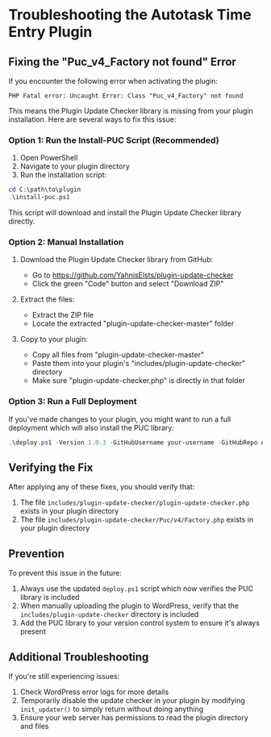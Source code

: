 # Troubleshooting the Autotask Time Entry Plugin

## Fixing the "Puc_v4_Factory not found" Error

If you encounter the following error when activating the plugin:

```
PHP Fatal error: Uncaught Error: Class "Puc_v4_Factory" not found
```

This means the Plugin Update Checker library is missing from your plugin installation. Here are several ways to fix this issue:

### Option 1: Run the Install-PUC Script (Recommended)

1. Open PowerShell
2. Navigate to your plugin directory
3. Run the installation script:

```powershell
cd C:\path\to\plugin
.\install-puc.ps1
```

This script will download and install the Plugin Update Checker library directly.

### Option 2: Manual Installation

1. Download the Plugin Update Checker library from GitHub:
   - Go to https://github.com/YahnisElsts/plugin-update-checker
   - Click the green "Code" button and select "Download ZIP"

2. Extract the files:
   - Extract the ZIP file
   - Locate the extracted "plugin-update-checker-master" folder

3. Copy to your plugin:
   - Copy all files from "plugin-update-checker-master" 
   - Paste them into your plugin's "includes/plugin-update-checker" directory
   - Make sure "plugin-update-checker.php" is directly in that folder

### Option 3: Run a Full Deployment

If you've made changes to your plugin, you might want to run a full deployment which will also install the PUC library:

```powershell
.\deploy.ps1 -Version 1.0.3 -GitHubUsername your-username -GitHubRepo Autotask-Plugin
```

## Verifying the Fix

After applying any of these fixes, you should verify that:

1. The file `includes/plugin-update-checker/plugin-update-checker.php` exists in your plugin directory
2. The file `includes/plugin-update-checker/Puc/v4/Factory.php` exists in your plugin directory

## Prevention

To prevent this issue in the future:

1. Always use the updated `deploy.ps1` script which now verifies the PUC library is included
2. When manually uploading the plugin to WordPress, verify that the `includes/plugin-update-checker` directory is included
3. Add the PUC library to your version control system to ensure it's always present

## Additional Troubleshooting

If you're still experiencing issues:

1. Check WordPress error logs for more details
2. Temporarily disable the update checker in your plugin by modifying `init_updater()` to simply return without doing anything
3. Ensure your web server has permissions to read the plugin directory and files
